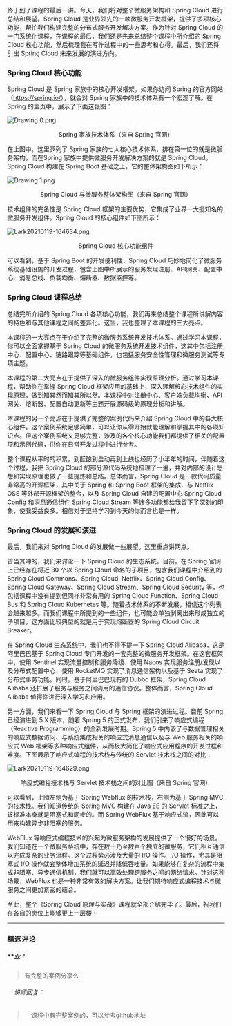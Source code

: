 <p data-nodeid="38730">终于到了课程的最后一讲。今天，我们将对整个微服务架构和 Spring Cloud 进行总结和展望。Spring Cloud 是业界领先的一款微服务开发框架，提供了多项核心功能，帮忙我们构建完整的分布式服务开发解决方案。作为针对 Spring Cloud 的一门系统化课程，在课程的最后，我们还是先来总结整个课程中所介绍的 Spring Cloud 核心功能，然后梳理我在写作过程中的一些思考和心得。最后，我们还将引出 Spring Cloud 未来发展的演进方向。</p>
<h3 data-nodeid="38731">Spring Cloud 核心功能</h3>
<p data-nodeid="38732">Spring Cloud 是 Spring 家族中的核心开发框架。如果你访问 Spring 的官方网站（<a href="https://spring.io/" data-nodeid="38764">https://spring.io/</a>），就会对 Spring 家族中的技术体系有一个宏观了解。在 Spring 的主页中，展示了下面这张图：</p>
<p data-nodeid="39210" class=""><img src="https://s0.lgstatic.com/i/image/M00/8F/0F/CgqCHmAGnIaAVoQUAACRuk5Qiko727.png" alt="Drawing 0.png" data-nodeid="39214"></p>
<div data-nodeid="39211"><p style="text-align:center">Spring 家族技术体系（来自 Spring 官网）</p></div>



<p data-nodeid="38735">在上图中，这里罗列了 Spring 家族的七大核心技术体系，排在第一位的就是微服务架构，而在Spring 家族中提供微服务开发解决方案的就是 Spring Cloud。Spring Cloud 构建在 Spring Boot 基础之上，它的整体架构图如下所示：</p>
<p data-nodeid="39482" class=""><img src="https://s0.lgstatic.com/i/image/M00/8F/0F/CgqCHmAGnI6AYQo4AAA1B5IapO8788.png" alt="Drawing 1.png" data-nodeid="39486"></p>
<div data-nodeid="39483"><p style="text-align:center">Spring Cloud 与微服务整体架构图（来自 Spring 官网）</p></div>



<p data-nodeid="38738">技术组件的完备性是 Spring Cloud 框架的主要优势，它集成了业界一大批知名的微服务开发组件。Spring Cloud 的核心组件如下图所示：</p>
<p data-nodeid="39750" class=""><img src="https://s0.lgstatic.com/i/image/M00/8F/04/Ciqc1GAGnJWATwDmAAL0w96R-zg577.png" alt="Lark20210119-164634.png" data-nodeid="39754"></p>
<div data-nodeid="39751"><p style="text-align:center">Spring Cloud 核心功能组件</p></div>



<p data-nodeid="38741">可以看到，基于 Spring Boot 的开发便利性，Spring Cloud 巧妙地简化了微服务系统基础设施的开发过程，包含上图中所展示的服务发现注册、API网关、配置中心、消息总线、负载均衡、熔断器、数据监控等。</p>
<h3 data-nodeid="38742">Spring Cloud 课程总结</h3>
<p data-nodeid="38743">总结完所介绍的 Spring Cloud 各项核心功能，我们再来总结整个课程所讲解内容的特色和与其他课程之间的差异化。这里，我也整理了本课程的三大亮点。</p>
<p data-nodeid="38744">本课程的一大亮点在于介绍了完整的微服务系统开发技术体系。通过学习本课程，你可以全面掌握基于 Spring Cloud 的微服务系统开发技术组件，这其中包括注册中心、配置中心、链路跟踪等基础组件，也包括服务安全性管理和微服务测试等专项主题。</p>
<p data-nodeid="38745">本课程的第二大亮点在于提供了深入的微服务组件实现原理分析。通过学习本课程，帮助你在掌握 Spring Cloud 框架应用的基础上，深入理解核心技术组件的实现原理，做到知其然而知其所以然。本课程中对注册中心、客户端负载均衡、API网关、熔断器、配置自动更新等主题开展源码级的原理分析和讲解。</p>
<p data-nodeid="38746">本课程的另一个亮点在于提供了完整的案例代码来介绍 Spring Cloud 中的各大核心组件。这个案例系统足够简单，可以让你从零开始就能理解和掌握其中的各项知识点。但这个案例系统又足够完整，涉及的各个核心功能我们都提供了相关的配置项和示例代码，供你在日常开发过程中进行参考。</p>
<p data-nodeid="38747">整个课程从平时的积累，到酝酿到启动再到上线也经历了小半年的时间，伴随着这个过程，我把 Spring Cloud 的部分源代码系统地梳理了一遍，并对内部的设计思想和实现原理也做了一些提炼和总结。总体而言，Spring Cloud 是一款代码质量非常高的开源框架，其中关于 Spring 和 Spring Boot 框架的集成、与 Netflix OSS 等外部开源框架的整合，以及 Spring Cloud 自建的配置中心 Spring Cloud Config 和消息通信组件 Spring Cloud Stream 等诸多功能都给我留下了深刻的印象，使我受益良多。相信对于坚持学习到今天的你而言也是一样。</p>
<h3 data-nodeid="38748">Spring Cloud 的发展和演进</h3>
<p data-nodeid="38749">最后，我们来对 Spring Cloud 的发展做一些展望。这里重点讲两点。</p>
<p data-nodeid="38750">首当其冲的，我们来讨论一下 Spring Cloud 的生态系统。目前，在 Spring 官网上已经存在将近 30 个以 Spring Cloud 命名的子项目，包含我们课程中介绍到的 Spring Cloud Commons、Spring Cloud &nbsp;Netflix、Spring Cloud Config、Spring Cloud Gateway、Spring Cloud Stream、Spring Cloud Security 等，也包括课程中没有提到但同样非常有用的 Spring Cloud Function、Spring Cloud Bus 和 Spring Cloud Kubernetes 等。随着技术体系的不断发展，相信这个列表会越来越多。而我们课程中所提到的一些组件，也可能会单独剥离出来形成独立的子项目，这方面比较典型的就是用于实现熔断器的 Spring Cloud Circuit Breaker。</p>
<p data-nodeid="38751">在 Spring Cloud 生态系统中，我们也不得不提一下 Spring Cloud Alibaba，这是阿里巴巴基于 Spring Cloud 专门开发的一套完整的微服务开发框架。在这套框架中，使用 Sentinel 实现流量控制和服务降级、使用 Nacos 实现服务注册/发现以及分布式配置中心、使用 RocketMQ 实现了消息通信架构以及基于 Seata 实现了分布式事务功能。同时，基于阿里巴巴现有的 Dubbo 框架，Spring Cloud Alibaba 还扩展了服务与服务之间调用的通信协议。整体而言，Spring Cloud Alibaba 值得你进行深入学习和应用。</p>
<p data-nodeid="38752">另一方面，我们来看一下 Spring Cloud 与 Spring 框架的演进过程。目前 Spring 已经演进到 5.X 版本，随着 Spring 5 的正式发布，我们引来了响应式编程（Reactive Programming）的全新发展时期。Spring 5 中内嵌了与数据管理相关的响应式数据访问、与系统集成相关的响应式消息通信以及与 Web 服务相关的响应式 Web 框架等多种响应式组件，从而极大简化了响应式应用程序的开发过程和难度。下图展示了响应式编程的技术栈与传统的 Servlet 技术栈之间的对比：</p>
<p data-nodeid="40014" class="te-preview-highlight"><img src="https://s0.lgstatic.com/i/image2/M01/06/F0/CgpVE2AGnKaAKU7_AAHMAtG9fS4245.png" alt="Lark20210119-164629.png" data-nodeid="40018"></p>
<div data-nodeid="40015"><p style="text-align:center">响应式编程技术栈与 Servlet 技术栈之间的对比图（来自 Spring 官网）</p></div>



<p data-nodeid="38755">可以看到，上图左侧为基于 Spring Webflux 的技术栈，右侧为基于 Spring MVC 的技术栈。我们知道传统的 Spring MVC 构建在 Java EE 的 Servlet 标准之上，该标准本身就是阻塞式和同步的。而 Spring WebFlux 基于响应式流，因此可以用来构建异步非阻塞的服务。</p>
<p data-nodeid="38756">WebFlux 等响应式编程技术的兴起为微服务架构的发展提供了一个很好的场景。我们知道在一个微服务系统中，存在数十乃至数百个独立的微服务，它们相互通信以完成复杂的业务流程。这个过程势必涉及大量的 I/O 操作。I/O 操作，尤其是阻塞式 I/O 操作就会整体增加系统的延迟并降低吞吐量。如果能够在复杂的流程中集成非阻塞、异步通信机制，我们就可以高效处理跨服务之间的网络请求。针对这种场景，WebFlux 也是一种非常有效的解决方案。让我们期待响应式编程技术与微服务之间更加紧密的结合。</p>
<p data-nodeid="38757">至此，整个《Spring Cloud 原理与实战》课程就全部介绍完毕了。最后，祝我们在各自的岗位上能够更上一层楼！</p>

---

### 精选评论

##### **业：
> 有完整的案例分享么

 ###### &nbsp;&nbsp;&nbsp; 讲师回复：
> &nbsp;&nbsp;&nbsp; 课程中有完整案例的，可以参考github地址

